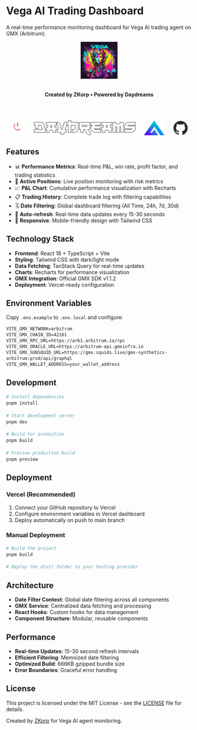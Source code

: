 # Vega AI Trading Dashboard

A real-time performance monitoring dashboard for Vega AI trading agent on GMX (Arbitrum).

<div align="center">
  <img src="src/assets/vega_logo.jpg" alt="Vega AI" height="100" />
  <br /><br />
  
  **Created by ZKorp • Powered by Daydreams**
  
  <br /><br />
  
  <img src="src/assets/zkorp_logo.png" alt="ZKorp" height="40" />
  &nbsp;&nbsp;&nbsp;&nbsp;
  <img src="src/assets/Daydreams.png" alt="Daydreams" height="40" />
  &nbsp;&nbsp;&nbsp;&nbsp;
  <img src="src/assets/GMX_logo.png" alt="GMX" height="40" />
  &nbsp;&nbsp;&nbsp;&nbsp;
  <img src="src/assets/github-mark.png" alt="GitHub" height="40" />
</div>

## Features

- 📊 **Performance Metrics**: Real-time P&L, win rate, profit factor, and trading statistics
- 🎯 **Active Positions**: Live position monitoring with risk metrics
- 📈 **P&L Chart**: Cumulative performance visualization with Recharts
- 📋 **Trading History**: Complete trade log with filtering capabilities
- 🗓️ **Date Filtering**: Global dashboard filtering (All Time, 24h, 7d, 30d)
- 🔄 **Auto-refresh**: Real-time data updates every 15-30 seconds
- 📱 **Responsive**: Mobile-friendly design with Tailwind CSS

## Technology Stack

- **Frontend**: React 18 + TypeScript + Vite
- **Styling**: Tailwind CSS with dark/light mode
- **Data Fetching**: TanStack Query for real-time updates
- **Charts**: Recharts for performance visualization
- **GMX Integration**: Official GMX SDK v1.1.2
- **Deployment**: Vercel-ready configuration

## Environment Variables

Copy `.env.example` to `.env.local` and configure:

```env
VITE_GMX_NETWORK=arbitrum
VITE_GMX_CHAIN_ID=42161
VITE_GMX_RPC_URL=https://arb1.arbitrum.io/rpc
VITE_GMX_ORACLE_URL=https://arbitrum-api.gmxinfra.io
VITE_GMX_SUBSQUID_URL=https://gmx.squids.live/gmx-synthetics-arbitrum:prod/api/graphql
VITE_GMX_WALLET_ADDRESS=your_wallet_address
```

## Development

```bash
# Install dependencies
pnpm install

# Start development server
pnpm dev

# Build for production
pnpm build

# Preview production build
pnpm preview
```

## Deployment

### Vercel (Recommended)

1. Connect your GitHub repository to Vercel
2. Configure environment variables in Vercel dashboard
3. Deploy automatically on push to main branch

### Manual Deployment

```bash
# Build the project
pnpm build

# Deploy the dist/ folder to your hosting provider
```

## Architecture

- **Date Filter Context**: Global date filtering across all components
- **GMX Service**: Centralized data fetching and processing
- **React Hooks**: Custom hooks for data management
- **Component Structure**: Modular, reusable components

## Performance

- **Real-time Updates**: 15-30 second refresh intervals
- **Efficient Filtering**: Memoized date filtering
- **Optimized Build**: 666KB gzipped bundle size
- **Error Boundaries**: Graceful error handling

## License

This project is licensed under the MIT License - see the [LICENSE](LICENSE) file for details.

Created by [ZKorp](https://github.com/z-korp) for Vega AI agent monitoring.